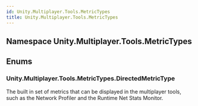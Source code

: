 ```yaml
---  
id: Unity.Multiplayer.Tools.MetricTypes  
title: Unity.Multiplayer.Tools.MetricTypes  
---
```


## Namespace Unity.Multiplayer.Tools.MetricTypes

<div class="markdown level0 summary">

</div>

<div class="markdown level0 conceptual">

</div>

<div class="markdown level0 remarks">

</div>

## Enums

### Unity.Multiplayer.Tools.MetricTypes.DirectedMetricType

<div class="section">

The built in set of metrics that can be displayed in the multiplayer
tools, such as the Network Profiler and the Runtime Net Stats Monitor.

</div>
